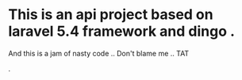 # This is an api project based on laravel 5.4 framework and dingo .

And this is a jam of nasty code ..
Don't blame me .. TAT

.
